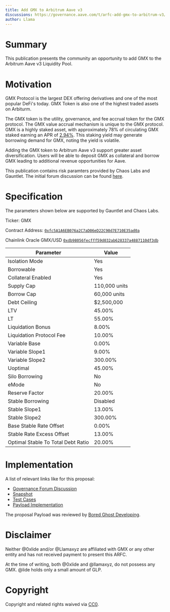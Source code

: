 ```yaml
---
title: Add GMX to Arbitrum Aave v3
discussions: https://governance.aave.com/t/arfc-add-gmx-to-arbitrum-v3/13768
author: Llama
---
```


# Summary

This publication presents the community an opportunity to add GMX to the Arbitrum Aave v3 Liquidity Pool.

# Motivation

GMX Protocol is the largest DEX offering derivatives and one of the most popular DeFi's today. GMX Token is also one of the highest traded assets on Arbiturm.

The GMX token is the utility, governance, and fee accrual token for the GMX protocol. The GMX value accrual mechanism is unique to the GMX protocol. GMX is a highly staked asset, with approximately 78% of circulating GMX staked earning an APR of [2.94%](https://app.gmx.io/#/earn). This staking yield may generate borrowing demand for GMX, noting the yield is volatile.

Adding the GMX token to Arbitrum Aave v3 support greater asset diversification. Users will be able to deposit GMX as collateral and borrow GMX leading to additional revenue opportunities for Aave.

This publication contains risk paramters provided by Chaos Labs and Gauntlet. The initial forum discussion can be found [here](https://governance.aave.com/t/temp-check-add-gmx-to-arbitrum-v3/12307/8).

# Specification

The parameters shown below are supported by Gauntlet and Chaos Labs.

Ticker: GMX

Contract Address: [`0xfc5A1A6EB076a2C7aD06eD22C90d7E710E35ad0a`](https://arbiscan.io/token/0xfc5A1A6EB076a2C7aD06eD22C90d7E710E35ad0a)

Chainlink Oracle GMX/USD [`0xdb98056fecfff59d032ab628337a4887110df3db`](https://arbiscan.io/address/0xdb98056fecfff59d032ab628337a4887110df3db)

| Parameter                          | Value         |
| ---------------------------------- | ------------- |
| Isolation Mode                     | Yes           |
| Borrowable                         | Yes           |
| Collateral Enabled                 | Yes           |
| Supply Cap                         | 110,000 units |
| Borrow Cap                         | 60,000 units  |
| Debt Ceiling                       | $2,500,000    |
| LTV                                | 45.00%        |
| LT                                 | 55.00%        |
| Liquidation Bonus                  | 8.00%         |
| Liquidation Protocol Fee           | 10.00%        |
| Variable Base                      | 0.00%         |
| Variable Slope1                    | 9.00%         |
| Variable Slope2                    | 300.00%       |
| Uoptimal                           | 45.00%        |
| Silo Borrowing                     | No            |
| eMode                              | No            |
| Reserve Factor                     | 20.00%        |
| Stable Borrowing                   | Disabled      |
| Stable Slope1                      | 13.00%        |
| Stable Slope2                      | 300.00%       |
| Base Stable Rate Offset            | 0.00%         |
| Stable Rate Excess Offset          | 13.00%        |
| Optimal Stable To Total Debt Ratio | 20.00%        |

# Implementation

A list of relevant links like for this proposal:

- [Governance Forum Discussion](https://governance.aave.com/t/arfc-add-gmx-to-arbitrum-v3/13768)
- [Snapshot](https://snapshot.org/#/aave.eth/proposal/0x1751d8de3c549ee99fbc9c1286d9575c482c3e639500dcc027455c8742d48bc9)
- [Test Cases](https://github.com/bgd-labs/aave-proposals/blob/main/src/AaveV3_Arb_Listings_20231107/AaveV3_Arb_Listings_20231107_Test.t.sol)
- [Payload Implementation](https://github.com/bgd-labs/aave-proposals/blob/main/src/AaveV3_Arb_Listings_20231107/AaveV3_Arb_Listings_20231107_Payload.sol)

The proposal Payload was reviewed by [Bored Ghost Developing](https://bgdlabs.com/).

# Disclaimer

Neither @0xlide and/or @Llamaxyz are affiliated with GMX or any other entity and has not received payment to present this ARFC.

At the time of writing, both @0xlide and @llamaxyz, do not possess any GMX. @lide holds only a small amount of GLP.

# Copyright

Copyright and related rights waived via [CC0](https://creativecommons.org/publicdomain/zero/1.0/).
